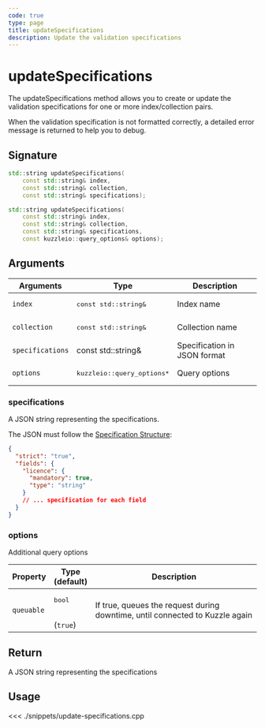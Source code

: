 ```yaml
---
code: true
type: page
title: updateSpecifications
description: Update the validation specifications
---
```


# updateSpecifications

The updateSpecifications method allows you to create or update the validation specifications for one or more index/collection pairs.

When the validation specification is not formatted correctly, a detailed error message is returned to help you to debug.

## Signature

```cpp
std::string updateSpecifications(
    const std::string& index,
    const std::string& collection,
    const std::string& specifications);

std::string updateSpecifications(
    const std::string& index,
    const std::string& collection,
    const std::string& specifications,
    const kuzzleio::query_options& options);
```

## Arguments

| Arguments        | Type                                 | Description                  |
| ---------------- | ------------------------------------ | ---------------------------- |
| `index`          | <pre>const std::string&</pre>        | Index name                   |
| `collection`     | <pre>const std::string&</pre>        | Collection name              |
| `specifications` | const std::string&                   | Specification in JSON format | yes |
| `options`        | <pre>kuzzleio::query_options\*</pre> | Query options                |

### specifications

A JSON string representing the specifications.

The JSON must follow the [Specification Structure](/core/1/guide/cookbooks/datavalidation/schema/):

```json
{
  "strict": "true",
  "fields": {
    "licence": {
      "mandatory": true,
      "type": "string"
    }
    // ... specification for each field
  }
}
```

### options

Additional query options

| Property   | Type<br/>(default)           | Description                                                                  |
| ---------- | ---------------------------- | ---------------------------------------------------------------------------- |
| `queuable` | <pre>bool</pre><br/>(`true`) | If true, queues the request during downtime, until connected to Kuzzle again |

## Return

A JSON string representing the specifications

## Usage

<<< ./snippets/update-specifications.cpp
